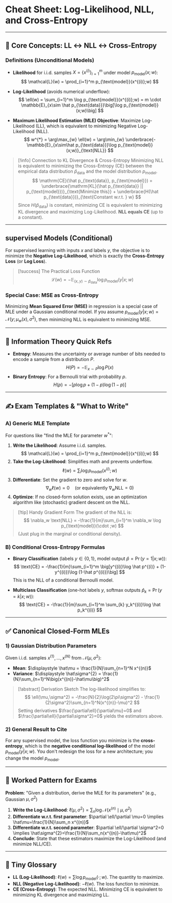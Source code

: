 # Cheat Sheet: Log-Likelihood, NLL, and Cross-Entropy

---

## 🎯 Core Concepts: LL ↔ NLL ↔ Cross-Entropy

### Definitions (Unconditional Models)

- **Likelihood** for i.i.d. samples $X=\{x^{(i)}\}_{i=1}^m$ under model $p_{\text{model}}(x;w)$:
$$
\mathcal{L}(w) = \prod_{i=1}^m p_{\text{model}}(x^{(i)};w)
$$

- **Log-Likelihood** (avoids numerical underflow):
$$
\ell(w) = \sum_{i=1}^m \log p_{\text{model}}(x^{(i)};w) = m \cdot \mathbb{E}_{x\sim \hat p_{\text{data}}}\big[\log p_{\text{model}}(x;w)\big]
$$

- **Maximum Likelihood Estimation (MLE) Objective**: Maximize Log-Likelihood (LL), which is equivalent to minimizing Negative Log-Likelihood (NLL).
$$
w^{*} = \arg\max_{w} \ell(w) = \arg\min_{w} \underbrace{-\mathbb{E}_{x\sim\hat p_{\text{data}}}\log p_{\text{model}}(x;w)}_{\text{NLL}}
$$

> [!info] Connection to KL Divergence & Cross-Entropy
> Minimizing NLL is equivalent to minimizing the Cross-Entropy (CE) between the empirical data distribution $\hat p_{\text{data}}$ and the model distribution $p_{\text{model}}$.
> $$
> \mathrm{CE}(\hat p_{\text{data}}, p_{\text{model}}) = \underbrace{\mathrm{KL}(\hat p_{\text{data}} || p_{\text{model}})}_{\text{Minimize this}} + \underbrace{H(\hat p_{\text{data}})}_{\text{Constant w.r.t. } w}
> $$
> Since $H(\hat p_{\text{data}})$ is constant, minimizing CE is equivalent to minimizing KL divergence and maximizing Log-Likelihood. **NLL equals CE** (up to a constant).

---

##  supervised Models (Conditional)

For supervised learning with inputs $x$ and labels $y$, the objective is to minimize the **Negative Log-Likelihood**, which is exactly the **Cross-Entropy Loss** (or **Log Loss**).

> [!success] The Practical Loss Function
> $$
> \mathcal{L}(w) = - \mathbb{E}_{(x,y)\sim\hat p_{\text{data}}} \log p_{\text{model}}(y|x;w)
> $$

### Special Case: MSE as Cross-Entropy

Minimizing **Mean Squared Error (MSE)** in regression is a special case of MLE under a Gaussian conditional model. If you assume $p_{\text{model}}(y|x;w) = \mathcal{N}(y; \mu_w(x), \sigma^2)$, then minimizing NLL is equivalent to minimizing MSE.

---

## 🧠 Information Theory Quick Refs

- **Entropy**: Measures the uncertainty or average number of bits needed to encode a sample from a distribution $P$.
  $$
  H(P) = -\mathbb{E}_{x\sim P}\log P(x)
  $$
- **Binary Entropy**: For a Bernoulli trial with probability $p$.
  $$
  H(p) = -[p\log p + (1-p)\log(1-p)]
  $$

---

## ✍️ Exam Templates & "What to Write"

### A) Generic MLE Template

For questions like "find the MLE for parameter $w^*$":

1.  **Write the Likelihood**: Assume i.i.d. samples.
    $$
    \mathcal{L}(w) = \prod_{i=1}^m p_{\text{model}}(x^{(i)};w)
    $$
2.  **Take the Log-Likelihood**: Simplifies math and prevents underflow.
    $$
    \ell(w) = \sum_i \log p_{\text{model}}(x^{(i)};w)
    $$
3.  **Differentiate**: Set the gradient to zero and solve for $w$.
    $$
    \nabla_w \ell(w) = 0 \quad (\text{or equivalently } \nabla_w \text{NLL} = 0)
    $$
4.  **Optimize**: If no closed-form solution exists, use an optimization algorithm like (stochastic) gradient descent on the NLL.

> [!tip] Handy Gradient Form
> The gradient of the NLL is:
> $$
> \nabla_w \text{NLL} = -\frac{1}{m}\sum_{i=1}^m \nabla_w \log p_{\text{model}}(\cdot ;w)
> $$
> (Just plug in the marginal or conditional density).

### B) Conditional Cross-Entropy Formulas

- **Binary Classification** (labels $y \in \{0,1\}$, model output $\hat p = \Pr(y=1|x;w)$):
  $$
  \text{CE} = -\frac{1}{m}\sum_{i=1}^m \big[y^{(i)}\log \hat p^{(i)} + (1-y^{(i)})\log (1-\hat p^{(i)})\big]
  $$
  This is the NLL of a conditional Bernoulli model.

- **Multiclass Classification** (one-hot labels $y$, softmax outputs $\hat p_k = \Pr(y=k|x;w)$):
  $$
  \text{CE} = -\frac{1}{m}\sum_{i=1}^m \sum_{k} y_k^{(i)}\log \hat p_k^{(i)}
  $$

---

## ✅ Canonical Closed-Form MLEs

### 1) Gaussian Distribution Parameters

Given i.i.d. samples $x^{(1)}, \dots, x^{(N)}$ from $\mathcal{N}(\mu, \sigma^2)$:
- **Mean**: $\displaystyle \hat\mu = \frac{1}{N}\sum_{n=1}^N x^{(n)}$
- **Variance**: $\displaystyle \hat\sigma^{2} = \frac{1}{N}\sum_{n=1}^N\big(x^{(n)}-\hat\mu\big)^2$

> [!abstract] Derivation Sketch
> The log-likelihood simplifies to:
> $$
> \ell(\mu,\sigma^2) = -\frac{N}{2}\log(2\pi\sigma^2) - \frac{1}{2\sigma^2}\sum_{n=1}^N(x^{(n)}-\mu)^2
> $$
> Setting derivatives $\frac{\partial\ell}{\partial\mu}=0$ and $\frac{\partial\ell}{\partial\sigma^2}=0$ yields the estimators above.

### 2) General Result to Cite

For any supervised model, the loss function you minimize is the **cross-entropy**, which is the **negative conditional log-likelihood** of the model $p_{\text{model}}(y|x;w)$. You don't redesign the loss for a new architecture; you change the model $p_{\text{model}}$.

---

## 📝 Worked Pattern for Exams

**Problem**: "Given a distribution, derive the MLE for its parameters" (e.g., Gaussian $\mu, \sigma^2$)

1.  **Write the Log-Likelihood**:
    $\ell(\mu,\sigma^2) = \sum_{n}\log \mathcal{N}(x^{(n)} \mid \mu,\sigma^2)$
2.  **Differentiate w.r.t. first parameter**:
    $\partial \ell/\partial \mu=0 \implies \hat\mu=\frac{1}{N}\sum_n x^{(n)}$
3.  **Differentiate w.r.t. second parameter**:
    $\partial \ell/\partial \sigma^2=0 \implies \hat\sigma^{2}=\frac{1}{N}\sum_n(x^{(n)}-\hat\mu)^2$
4.  **Conclude**: State that these estimators maximize the Log-Likelihood (and minimize NLL/CE).

---

## 📖 Tiny Glossary

- **LL (Log-Likelihood)**: $\ell(w)=\sum \log p_{\text{model}}(\cdot;w)$. The quantity to maximize.
- **NLL (Negative Log-Likelihood)**: $-\ell(w)$. The loss function to minimize.
- **CE (Cross-Entropy)**: The expected NLL. Minimizing CE is equivalent to minimizing KL divergence and maximizing LL.